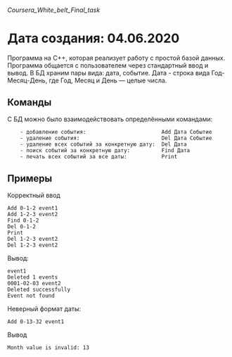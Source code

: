###### Coursera_White_belt_Final_task
# Дата создания: 04.06.2020
Программа на С++, которая реализует работу с простой базой данных. Программа общается с пользователем через стандартный ввод и вывод.
В БД храним пары вида: дата, событие. Дата - строка вида Год-Месяц-День, где Год, Месяц и День — целые числа. 

Команды
--------
С БД можно было взаимодействовать определёнными командами:

        - добавление события:                        Add Дата Событие
        - удаление события:                          Del Дата Событие
        - удаление всех событий за конкретную дату:  Del Дата
        - поиск событий за конкретную дату:          Find Дата
        - печать всех событий за все даты:           Print

Примеры
-------
Корректный ввод

    Add 0-1-2 event1
    Add 1-2-3 event2
    Find 0-1-2
    Del 0-1-2
    Print
    Del 1-2-3 event2
    Del 1-2-3 event2

Вывод:

    event1
    Deleted 1 events
    0001-02-03 event2
    Deleted successfully
    Event not found

Неверный формат даты:

    Add 0-13-32 event1

Вывод

    Month value is invalid: 13
